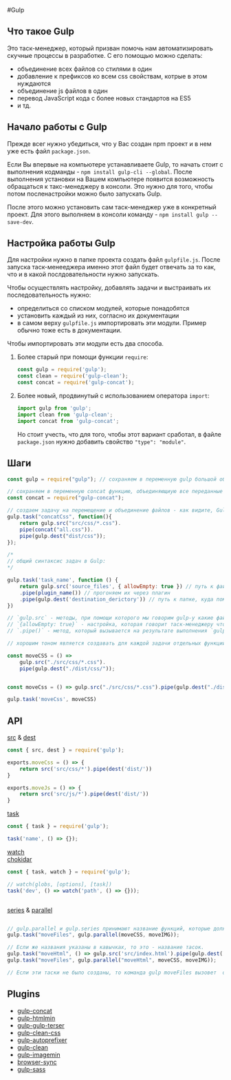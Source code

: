 #Gulp

## Что такое Gulp
Это таск-менеджер, который призван помочь нам автоматизировать скучные процессы в разработке. С его помощью можно сделать:

* объединение всех файлов со стилями в один
* добавление к префиксов ко всем css свойствам, котрые в этом нуждаются
* объединение js файлов в один
* перевод JavaScript кода с более новых стандартов на ES5
* и тд.

## Начало работы с Gulp
Прежде всег нужно убедиться, что у Вас создан npm проект и в нем уже есть файл `package.json`.

Если Вы впервые на компьютере устанавливаете Gulp, то начать стоит с выполнения кодманды - `npm install gulp-cli --global`. После выполнения установки на Вашем компьютере появится возможность обращаться к такс-менеджеру в консоли. Это нужно для того, чтобы потом посленастройки можно было запускать Gulp.


После этого можно установить сам таск-менеджер уже в конкретный проект. Для этого выполняем в консоли команду - `npm install gulp --save-dev`.

## Настройка работы Gulp
Для настройки нужно в папке проекта создать файл `gulpfile.js`. После запуска таск-менееджера именно этот файл будет отвечать за то как, что и в какой послдовательности нужно запускать.

Чтобы осуществлять настройку, добавлять задачи и выстраивать их последовательность нужно:
* определиться со списком модулей, которые понадобятся
* установить каждый из них, согласно их документации
* в самом верху `gulpfile.js` импортировать эти модули. Пример обычно тоже есть в документации.  


Чтобы импортировать эти модули есть два способа.

1) Более старый при помощи функции `require`:
    ```js
   const gulp = require('gulp');
   const clean = require('gulp-clean');
   const concat = require('gulp-concat');
    ```
2) Более новый, продвинутый с использованием оператора `import`:
    ```js
   import gulp from 'gulp';
   import clean from 'gulp-clean';
   import concat from 'gulp-concat';
    ```
   Но стоит учесть, что для того, чтобы этот вариант сработал, в файле `package.json` нужно добавить свойство `"type": "module"`.


## Шаги

```javascript
const gulp = require("gulp"); // сохраняем в переменную gulp большой объект, позволяющий создавать задачи, считывать и перемещать файлы
```

```javascript
// сохраняем в переменную concat функцию, объединяющиую все переданные ей файлы в один, и при необходимости - переименовывающую его
const concat = require("gulp-concat");
```

```javascript
// создаем задачу на перемещение и объединение файлов - как видите, Gulp сам только ставит задачи, находит и перемещает файлы - все остальное за него делают другие модули
gulp.task("concatCss", function(){
    return gulp.src("src/css/*.css").
    pipe(concat("all.css")).
    pipe(gulp.dest("dist/css"));
});
```

```javascript
/*
// общий синтаксис задач в Gulp:
*/

gulp.task('task_name', function () {
    return gulp.src('source_files', { allowEmpty: true }) // путь к файлам-исходникам
    .pipe(plugin_name()) // прогоняем их через плагин
    .pipe(gulp.dest('destination_derictory')) // путь к папке, куда помещаем конечные файлы
})

// `gulp.src` - методы, при помощи которого мы говорим gulp-у какие файлы взять. Первый аргумент - путь к файлам, второй аргумент - объект с дополнительными настройками.
// `{allowEmpty: true}` - настройка, которая говорит таск-менеджеру что файлов по этому пути может и не быть. В таком случае он просто продолжить выполнение остальных задач.
// `.pipe()` - метод, который вызывается на результате выполнения `gulp.src()`. Предназначен для описания того, что мы хотим сделать с файлами. Принято использовать по одному `.pipe()` на каждый этап обработки файлов. Т.е. если нужно собрать все js файлы в один и потом преобразовать их к стандарту ES5, то обе эти операции будут выполнятсья в отдельных `.pipe()` друг за другом.
```

```javascript
// хорошим тоном является создавать для каждой задачи отдельных функций и потом прописывания их названий в тасках

const moveCSS = () =>
    gulp.src("./src/css/*.css").
    pipe(gulp.dest("./dist/css/"));


const moveCss = () => gulp.src("./src/css/*.css").pipe(gulp.dest("./dist/css/")); // можно писать и так, но предыдущий вариант более наглядный

gulp.task('moveCss', moveCSS)
```


## API
[src](https://gulpjs.com/docs/en/api/src) & [dest](https://gulpjs.com/docs/en/api/dest)

```javascript
const { src, dest } = require('gulp');

exports.moveCss = () => {
    return src('src/css/*').pipe(dest('dist/'))
}

exports.moveJs = () => {
    return src('src/js/*').pipe(dest('dist/'))
}
```

[task](https://gulpjs.com/docs/en/api/task)

```javascript
const { task } = require('gulp');

task('name', () => {});
```

[watch](https://gulpjs.com/docs/en/api/watch)  
[chokidar](https://gulpjs.com/docs/en/api/watch#chokidar-instance)

```javascript
const { task, watch } = require('gulp');

// watch(globs, [options], [task])
task('dev', () => watch('path', () => {}));



```

[series](https://gulpjs.com/docs/en/api/series) & [parallel](https://gulpjs.com/docs/en/api/parallel)

```javascript

// gulp.parallel и gulp.series принимают название функций, которые должны выполняться
gulp.task("moveFiles", gulp.parallel(moveCSS, moveIMG));

// Если же названия указаны в кавычках, то это - название тасок. 
gulp.task("moveHtml", () => gulp.src('src/index.html').pipe(gulp.dest('dist')));
gulp.task("moveFiles", gulp.parallel("moveHtml", moveCSS, moveIMG));

// Если эти таски не было созданы, то команда gulp moveFiles вызовет  ошибку
```

## Plugins
- [gulp-concat](https://www.npmjs.com/package/gulp-concat)
- [gulp-htmlmin](https://www.npmjs.com/package/gulp-htmlmin)
- [gulp-gulp-terser](https://www.npmjs.com/package/gulp-terser)
- [gulp-clean-css](https://www.npmjs.com/package/gulp-clean-css)
- [gulp-autoprefixer](https://www.npmjs.com/package/gulp-autoprefixer)
- [gulp-clean](https://www.npmjs.com/package/gulp-clean)
- [gulp-imagemin](https://www.npmjs.com/package/gulp-imagemin)
- [browser-sync](https://browsersync.io/docs/gulp)
- [gulp-sass](https://www.npmjs.com/package/gulp-sass)

